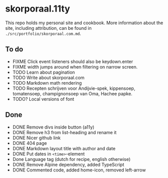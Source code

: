 # skorporaal.11ty

This repo holds my personal site and cookbook. More information about the site, including attribution, can be found in `./src/portfolio/skorporaal.com.md`.

## To do

- FIXME Click event listeners should also be keydown.enter
- FIXME width jumps around when filtering on narrow screen.
- TODO Learn about pagination
- TODO Write about skorporaal.com
- TODO Markdown math rendering
- TODO Recepten schrijven voor Andijvie-spek, kippensoep, tomatensoep, champignonsoep van Oma, Hachee papke.
- TODO? Local versions of font

## Done

- DONE Remove divs inside button (a11y)
- DONE Remove h3 from list-heading and rename it
- DONE Nicer github link
- DONE 404 page
- DONE Markdown layout title with author and date
- DONE Put dates in `<time>`-element
- Done Language tag (dutch for recipe, english otherwise)
- DONE Remove Alpine dependency, added TypeScript
- DONE Commented code, added home-icon, removed left-arrow
